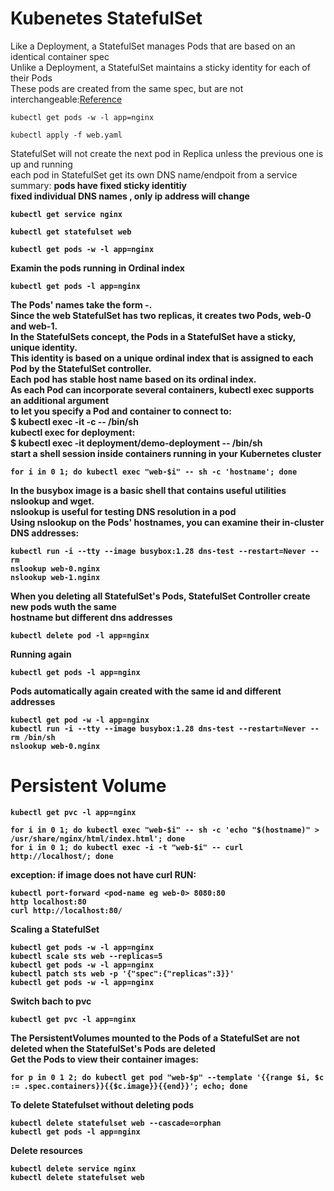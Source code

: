 # Kubenetes StatefulSet
Like a Deployment, a StatefulSet manages Pods that are based on an identical container spec<br>
Unlike a Deployment, a StatefulSet maintains a sticky identity for each of their Pods<br>
These pods are created from the same spec, but are not interchangeable:[Reference](https://kubernetes.io/docs/concepts/workloads/controllers/statefulset/)<br>
```
kubectl get pods -w -l app=nginx
```
```
kubectl apply -f web.yaml
```
StatefulSet will not create the next pod in Replica unless the previous one is up and running<br>
each pod in StatefulSet get its own DNS name/endpoit from a service summary: <b>
pods have fixed sticky identitiy <br>
fixed individual DNS names , only ip address will change <br>
```
kubectl get service nginx
```
```
kubectl get statefulset web
```
```
kubectl get pods -w -l app=nginx
```
Examin the pods running in Ordinal index
```
kubectl get pods -l app=nginx
```
The Pods' names take the form <statefulset name>-<ordinal index>.  <br>
Since the web StatefulSet has two replicas, it creates two Pods, web-0 and web-1.<br>
In the StatefulSets concept, the Pods in a StatefulSet have a sticky, unique identity.<br>
This identity is based on a unique ordinal index that is assigned to each Pod by the StatefulSet controller.<br>
Each pod has stable host name based on its ordinal index.<br>
As each Pod can incorporate several containers, kubectl exec supports an additional argument<br>
to let you specify a Pod and container to connect to:<br>
**$ kubectl exec -it <pod> -c <container> -- /bin/sh**  <br>
kubectl exec for deployment:<br>
**$ kubectl exec -it deployment/demo-deployment -- /bin/sh**  <br>
start a shell session inside containers running in your Kubernetes cluster
```
for i in 0 1; do kubectl exec "web-$i" -- sh -c 'hostname'; done
```
In the busybox image is a basic shell that contains useful utilities nslookup and wget.<br>
nslookup is useful for testing DNS resolution in a pod<br>
Using nslookup on the Pods' hostnames, you can examine their in-cluster DNS addresses:
```
kubectl run -i --tty --image busybox:1.28 dns-test --restart=Never --rm
nslookup web-0.nginx
nslookup web-1.nginx
```
When you deleting all StatefulSet's Pods, StatefulSet Controller create new pods wuth the same <br>
hostname but different dns addresses
```
kubectl delete pod -l app=nginx
```
Running again 
```
kubectl get pods -l app=nginx
```
Pods automatically again created with the same id and different addresses 
```
kubectl get pod -w -l app=nginx
kubectl run -i --tty --image busybox:1.28 dns-test --restart=Never --rm /bin/sh
nslookup web-0.nginx
```
# Persistent Volume  
```
kubectl get pvc -l app=nginx
``` 
```
for i in 0 1; do kubectl exec "web-$i" -- sh -c 'echo "$(hostname)" > /usr/share/nginx/html/index.html'; done
for i in 0 1; do kubectl exec -i -t "web-$i" -- curl http://localhost/; done
```
exception: if image does not have curl RUN:
```
kubectl port-forward <pod-name eg web-0> 8080:80
http localhost:80
curl http://localhost:80/
```  

Scaling a StatefulSet
```
kubectl get pods -w -l app=nginx
kubectl scale sts web --replicas=5
kubectl get pods -w -l app=nginx
kubectl patch sts web -p '{"spec":{"replicas":3}}'
kubectl get pods -w -l app=nginx
```
Switch bach to pvc
```
kubectl get pvc -l app=nginx
```
The PersistentVolumes mounted to the Pods of a StatefulSet are not deleted 
when the StatefulSet's Pods are deleted<br>
Get the Pods to view their container images:
```
for p in 0 1 2; do kubectl get pod "web-$p" --template '{{range $i, $c := .spec.containers}}{{$c.image}}{{end}}'; echo; done
```
To delete Statefulset without deleting pods
```
kubectl delete statefulset web --cascade=orphan
kubectl get pods -l app=nginx
```
Delete resources
```
kubectl delete service nginx
kubectl delete statefulset web
```
